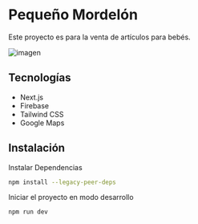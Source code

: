 # Pequeño Mordelón
Este proyecto es para la venta de artículos para bebés. 

![imagen](https://github.com/user-attachments/assets/1486708d-b20f-48cf-ad59-5c9fce82aaae)

## Tecnologías
- Next.js
- Firebase
- Tailwind CSS
- Google Maps

## Instalación
Instalar Dependencias

```bash
npm install --legacy-peer-deps
```
Iniciar el proyecto en modo desarrollo

```bash
npm run dev
```
